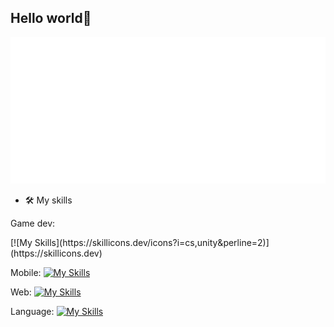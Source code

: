 ## Hello world👋

![Metrics](/metrics.classic.svg)

- 🛠️ My skills

Game dev:
<div>
[![My Skills](https://skillicons.dev/icons?i=cs,unity&perline=2)](https://skillicons.dev)
</div>

Mobile:
[![My Skills](https://skillicons.dev/icons?i=flutter,swift&perline=2)](https://skillicons.dev)

Web:
[![My Skills](https://skillicons.dev/icons?i=html,css,vue,js&perline=4)](https://skillicons.dev)

Language:
[![My Skills](https://skillicons.dev/icons?i=py,java&perline=2)](https://skillicons.dev)


<!--
**Clifong/Clifong** is a ✨ _special_ ✨ repository because its `README.md` (this file) appears on your GitHub profile.

Here are some ideas to get you started:

- 🔭 I’m currently working on ...
- 🌱 I’m currently learning ...
- 👯 I’m looking to collaborate on ...
- 🤔 I’m looking for help with ...
- 💬 Ask me about ...
- 📫 How to reach me: ...
- 😄 Pronouns: ...
- ⚡ Fun fact: ...
-->
